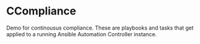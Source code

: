# CCompliance
Demo for continousus compliance. These are playbooks and tasks that get applied
to a running Ansible Automation Controller instance.

